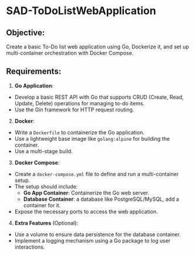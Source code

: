 # SAD-ToDoListWebApplication
## Objective: 
Create a basic To-Do list web application using Go, Dockerize it, and set up multi-container orchestration with Docker Compose.
## Requirements:
1. **Go Application**:
  - Develop a basic REST API with Go that supports CRUD (Create, Read, Update, Delete) operations for managing to-do items.
  - Use the Gin framework for HTTP request routing.
2. **Docker**:
  - Write a `Dockerfile` to containerize the Go application.
  - Use a lightweight base image like `golang:alpine` for building the container.
  - Use a multi-stage build.
3. **Docker Compose**:
  - Create a `docker-compose.yml` file to define and run a multi-container setup.
  - The setup should include:
    - **Go App Container**: Containerize the Go web server.
    - **Database Container**: a database like PostgreSQL/MySQL, add a container for it.
  - Expose the necessary ports to access the web application.
4. **Extra Features** (Optional):
  - Use a volume to ensure data persistence for the database container.
  - Implement a logging mechanism using a Go package to log user interactions.
